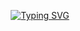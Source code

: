 <p align="center">
<a href="https://git.io/typing-svg"><img src="https://readme-typing-svg.herokuapp.com?font=Fira+Code&weight=200&size=14&duration=3000&color=FFFFFF&background=000000&multiline=true&repeat=false&width=800&height=150&lines=%3E+Loading.....;%3E+Name%3A+Insu+Jo;+%3E+Position%3A+Software+Developer;+%3E+Java+%7C+PHP+%7C+Javascript+Programmer;+%3E+Email%3A+positiveinsu%40gmail.com;+;+%3E+Welcome+to+the+PositiveInsu+GitHub!" alt="Typing SVG" /></a>
</a>
<br/>
